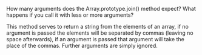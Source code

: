 How many arguments does the Array.prototype.join() method expect? What happens if you call it with less or more arguments?

This method serves to return a string from the elements of an array, if no argument is passed the elements will be separated by commas (leaving no space afterwards), if an argument is passed that argument will take the place of the commas. Further arguments are simply ignored.
